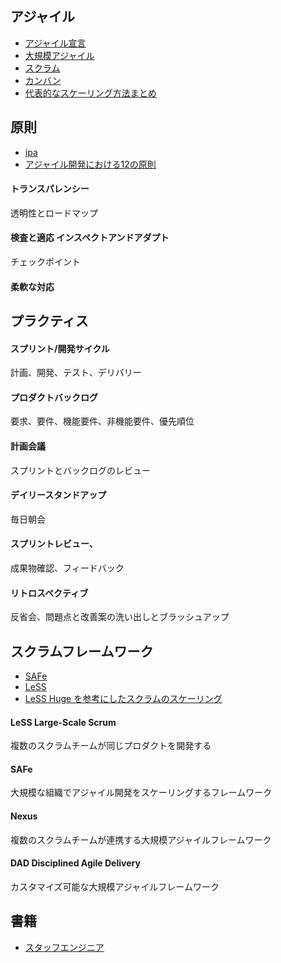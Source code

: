 ## アジャイル
- [アジャイル宣言](https://agilemanifesto.org/iso/ja/principles.html "アジャイル宣言")
- [大規模アジャイル](https://www.atlassian.com/ja/agile/agile-at-scale "大規模アジャイル")
- [スクラム](https://www.atlassian.com/ja/agile/scrum "スクラム")
- [カンバン](https://www.atlassian.com/ja/agile/kanban "カンバン")
- [代表的なスケーリング方法まとめ](https://qiita.com/lemtosh469/items/a8813f7871361f8af9a1 "代表的なスケーリング方法まとめ")
## 原則
- [ipa](https://www.ipa.go.jp/jinzai/skill-standard/plus-it-ui/itssplus/ps6vr70000001i7c-att/000065601.pdf "ipa")
- [アジャイル開発における12の原則](https://qiita.com/karamage/items/9c98bf3f379f2b16ee47 "アジャイル開発における12の原則")
#### トランスパレンシー
透明性とロードマップ
#### 検査と適応 インスペクトアンドアダプト
チェックポイント
#### 柔軟な対応
## プラクティス
#### スプリント/開発サイクル
計画、開発、テスト、デリバリー
#### プロダクトバックログ
要求、要件、機能要件、非機能要件、優先順位
#### 計画会議
スプリントとバックログのレビュー
#### デイリースタンドアップ
毎日朝会
#### スプリントレビュー、
成果物確認、フィードバック
#### リトロスペクティブ
反省会、問題点と改善案の洗い出しとブラッシュアップ
## スクラムフレームワーク
- [SAFe](https://www.atlassian.com/ja/agile/agile-at-scale/what-is-safe "SAFe")
- [LeSS](https://www.atlassian.com/ja/agile/agile-at-scale/less "LeSS")
- [LeSS Huge を参考にしたスクラムのスケーリング](https://tech.mirrativ.stream/entry/2023/05/23/100000 "LeSS Huge を参考にしたスクラムのスケーリング")
#### LeSS Large-Scale Scrum
複数のスクラムチームが同じプロダクトを開発する
#### SAFe
大規模な組織でアジャイル開発をスケーリングするフレームワーク
#### Nexus
複数のスクラムチームが連携する大規模アジャイルフレームワーク
#### DAD Disciplined Agile Delivery
カスタマイズ可能な大規模アジャイルフレームワーク
## 書籍
- [スタッフエンジニア](https://www.amazon.co.jp/-/en/Will-Larson-ebook/dp/B0C231J7FC/ref=sr_1_2?crid=3FP7L3IOC3JMP&keywords=%E3%82%B9%E3%82%BF%E3%83%83%E3%83%95%E3%82%A8%E3%83%B3%E3%82%B8%E3%83%8B%E3%82%A2&qid=1695006889&sprefix=%E3%82%B9%E3%82%BF%E3%83%83%E3%83%95%E3%81%88%E3%82%93%E3%81%98n%2Caps%2C252&sr=8-2 "スタッフエンジニア")